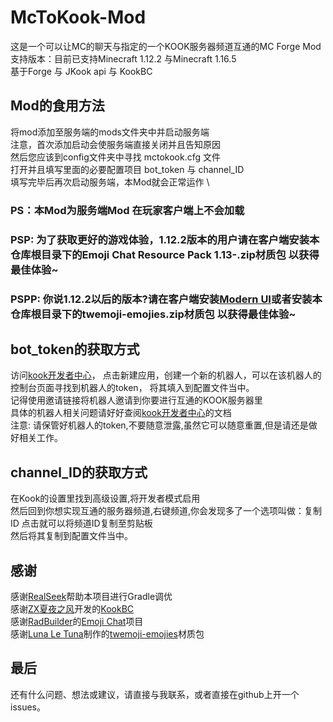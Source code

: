 # McToKook-Mod

这是一个可以让MC的聊天与指定的一个KOOK服务器频道互通的MC Forge Mod \
支持版本：目前已支持Minecraft 1.12.2 与Minecraft 1.16.5\
基于Forge 与 JKook api 与 KookBC 

## Mod的食用方法
将mod添加至服务端的mods文件夹中并启动服务端 \
注意，首次添加启动会使服务端直接关闭并且告知原因 \
然后您应该到config文件夹中寻找 mctokook.cfg 文件 \
打开并且填写里面的必要配置项目 bot_token 与 channel_ID \
填写完毕后再次启动服务端，本Mod就会正常运作 \
### PS：本Mod为服务端Mod 在玩家客户端上不会加载 
### PSP: 为了获取更好的游戏体验，1.12.2版本的用户请在客户端安装本仓库根目录下的Emoji Chat Resource Pack 1.13-.zip材质包 以获得最佳体验~
### PSPP: 你说1.12.2以后的版本?请在客户端安装[Modern UI](https://mcmod.cn/class/2454.html)或者安装本仓库根目录下的twemoji-emojies.zip材质包 以获得最佳体验~

## bot_token的获取方式
访问[kook开发者中心](https://developer.kookapp.cn/app/index)，
点击新建应用，创建一个新的机器人，可以在该机器人的控制台页面寻找到机器人的token，
将其填入到配置文件当中。\
记得使用邀请链接将机器人邀请到你要进行互通的KOOK服务器里 \
具体的机器人相关问题请好好查阅[kook开发者中心](https://developer.kookapp.cn/app/index)的文档 \
注意: 请保管好机器人的token,不要随意泄露,虽然它可以随意重置,但是请还是做好相关工作。

## channel_ID的获取方式
在Kook的设置里找到高级设置,将开发者模式启用\
然后回到你想实现互通的服务器频道,右键频道,你会发现多了一个选项叫做：复制ID 点击就可以将频道ID复制至剪贴板\
然后将其复制到配置文件当中。

## 感谢
感谢[RealSeek](https://github.com/RealSeek)帮助本项目进行Gradle调优 \
感谢[ZX夏夜之风](https://github.com/SNWCreations)开发的[KookBC](https://github.com/SNWCreations/KookBC) \
感谢[RadBuilder](https://github.com/RadBuilder)的[Emoji Chat](https://github.com/RadBuilder/EmojiChat)项目 \
感谢[Luna Le Tuna](https://www.youtube.com/channel/UCarUE396qwSVIJZGVdtUwNQ)制作的[twemoji-emojies](https://www.planetminecraft.com/texture-pack/emojis-in-chat/)材质包

## 最后
还有什么问题、想法或建议，请直接与我联系，或者直接在github上开一个issues。
